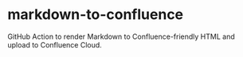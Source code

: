 # markdown-to-confluence

GitHub Action to render Markdown to Confluence-friendly HTML and upload to Confluence Cloud.
